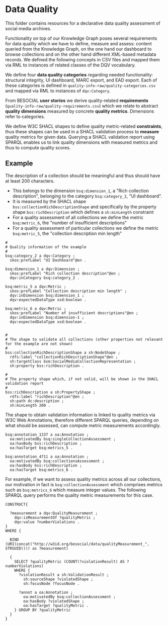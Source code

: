 # Data Quality

This folder contains resources for a declarative data quality assessment of social media archives.

Functionality on top of our Knowledge Graph poses several requirements for data quality which we have to define, measure and assess:
content queried from the Knowledge Graph, on the one hand our dashboard to browse collections and on the other hand different XML-based metadata records.
We defined the following concepts in CSV files and mapped them via RML to instances of related classes of the DQV vocabulary.

We define four **data quality categories** regarding needed functionality: structural integrity, UI dashboard, MARC export, and EAD export.
Each of these categories is defined in `quality-info-raw/quality-categories.csv` and mapped via RML to instances of `dqv:Category`.

From BESOCIAL **user stories** we derive quality-related **requirements** (`quality-info-raw/quality-requirements.csv`)
which we relate to abstract **quality dimensions** measured by concrete **quality metrics**. Dimensions refer to categories.


We define W3C SHACL shapes to define quality metric-related **constraints**, thus these shapes can be used in a SHACL validation process to **measure** quality metrics for given data.
Querying a SHACL validation report using SPARQL enables us to link quality dimensions with measured metrics and thus to compute quality scores.


## Example

The description of a collection should be meaningful and thus should have at least 200 characters.

* This belongs to the dimension `bsq:dimension_1`, a "Rich collection description", belonging to the category `bsq:category_2`, "UI dashboard".
* It is measured by the SHACL shape `bss:collectionRichDescriptionShape` and specifically by the property shape `bss:richDescription` which defines a `sh:minLength` constraint
* For a quality assessment of all collections we define the metric `bsq:metric_6`, the "number of insufficient descriptions"
* For a quality assessment of particular collections we define the metric `bsq:metric_5`, the "collection description min length" 

```
#
# Quality information of the example
#
bsq:category_2 a dqv:Category ;
  skos:prefLabel "UI Dashboard"@en .

bsq:dimension_1 a dqv:Dimension ;
  skos:prefLabel "Rich collection description"@en ;
  dqv:inCategory bsq:category_2 .

bsq:metric_5 a dqv:Metric ;
  skos:prefLabel "Collection description min length" ;
  dqv:inDimension bsq:dimension_1 ;
  dqv:expectedDataType xsd:boolean .

bsq:metric_6 a dqv:Metric ;
  skos:prefLabel "Number of insufficient descriptions"@en ;
  dqv:inDimension bsq:dimension-1 ;
  dqv:expectedDataType xsd:boolean .


#
# The shape to validate all collections (other properties not relevant for the example are not shown)
#
bss:collectionRichDescriptionShape a sh:NodeShape ;
  rdfs:label "collectionRichDescriptionShape"@en ;
  sh:targetClass bsm:SocialMediaCollectionRepresentation ;
  sh:property bss:richDescription .

#
# The property shape which, if not valid, will be shown in the SHACL validation report
#
bss:richDescription a sh:PropertyShape ;
  rdfs:label "richDescription"@en ;
  sh:path dc:description ;
  sh:minLength 200 .
```

The shape to obtain validation information is linked to quality metrics via W3C Web Annotations,
therefore different SPARQL queries, depending on what should be assessed, can compute metric measurements accordingly.

```
bsq:annotation_1337 a oa:Annotation ;
  oa:motivatedBy bsq:singleCollectionAssessment ;
  oa:hasBody bss:richDescription ;
  oa:hasTarget bsq:metrics_5 .

bsq:annotation_4711 a oa:Annotation ;
  oa:motivatedBy bsq:collectionsAssessment ;
  oa:hasBody bss:richDescription ;
  oa:hasTarget bsq:metrics_6 .
```

For example, if we want to assess quality metrics across all our collections,
our motivation in fact is `bsq:collectionAssessment` which comprises metrics such as `bsq:metrics_6` which measure integer values.
The following SPARQL query performs the quality metric measurements for this case.

```sparql
CONSTRUCT{

  ?measurement a dqv:QualityMeasurement ;
    dqv:isMeasurementOf ?qualityMetric ;
    dqv:value ?numberViolations .
}
WHERE {

  BIND (URI(concat("http://w3id.org/besocial/data/qualityMeasurement_", STRUUID())) as ?measurement)

  {
    SELECT ?qualityMetric (COUNT(?violationResult) AS ?numberViolations)
    WHERE {
      ?violationResult a sh:ValidationResult ;
        sh:sourceShape ?violatedShape ;
        sh:focusNode ?focusNode .

      ?annot a oa:Annotation ;
        oa:motivatedBy bsq:collectionAssessment ;
        oa:hasBody ?violatedShape ;
        oa:hasTarget ?qualityMetric .
    } GROUP BY ?qualityMetric
  }
}
```

